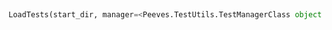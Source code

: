 <a id="Peeves.TestUtils.LoadTests">&nbsp;</a>
```python
LoadTests(start_dir, manager=<Peeves.TestUtils.TestManagerClass object at 0x7f4ff35708e0>): 
```


